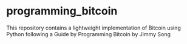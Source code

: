 # programming_bitcoin
This repository contains a lightweight implementation of Bitcoin using Python
following a Guide by Programming Bitcoin by Jimmy Song

